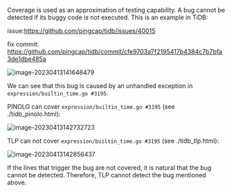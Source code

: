 Coverage is used as an approximation of testing capability. A bug cannot be detected if its buggy code is not executed. This is an example in TiDB:

issue:https://github.com/pingcap/tidb/issues/40015

fix commit: https://github.com/pingcap/tidb/commit/cfe9703a7f2195417b4384c7b7bfa3de1dbe485a

![image-20230413141646479](/home/hzy/hzydata/projects/db/impomysql_binary/coverage_example/README.assets/image-20230413141646479.png)

We can see that this bug is caused by an unhandled exception in `expression/builtin_time.go #3195`.

PINOLO can cover `expression/builtin_time.go #3195` (see ./tidb_pinolo.html):

![image-20230413142732723](/home/hzy/hzydata/projects/db/impomysql_binary/coverage_example/README.assets/image-20230413142732723.png)

TLP can not cover `expression/builtin_time.go #3195` (see ./tidb_tlp.html):

![image-20230413142856437](/home/hzy/hzydata/projects/db/impomysql_binary/coverage_example/README.assets/image-20230413142856437.png)

If the lines that trigger the bug are not covered, it is natural that the bug cannot be detected. Therefore, TLP cannot detect the bug mentioned above.